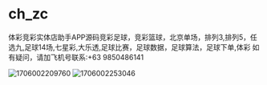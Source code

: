 # ch_zc
体彩竞彩实体店助手APP源码竞彩足球，竞彩篮球，北京单场，排列3,排列5，任选九,足球14场,七星彩,大乐透,足球比赛，足球数据，足球算法，足球下单,体彩
如有疑问，请加飞机号联系:+63 9850486141


![1706002209760](https://github.com/z86738300/ch_zc/assets/157471818/db7e69ca-bc23-49da-bc6a-14181cb164bb)
![1706002253046](https://github.com/z86738300/ch_zc/assets/157471818/584ec837-32d2-4958-b75f-2889bf0c237b)


